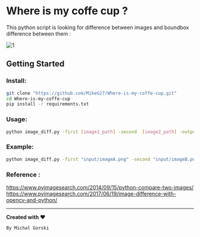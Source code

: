 # Where is my coffe cup ?

This python script is looking for difference between images and boundbox difference between them  : 

![1](https://user-images.githubusercontent.com/21131348/73843786-9b01e480-481f-11ea-930d-ecc2eccc1552.png)


## Getting Started 

### Install:


```bash
git clone "https://github.com/MikeG27/Where-is-my-coffe-cup.git"
cd Where-is-my-coffe-cup
pip install -r requirements.txt
```


### Usage:
```bash
python image_diff.py -first [image1_path] -second  [image2_path] -output [output_path]

```

### Example:
```bash
python image_diff.py -first "input/imageA.png" -second "input/imageB.png" -output "output"

```

### Reference : 
https://www.pyimagesearch.com/2014/09/15/python-compare-two-images/
https://www.pyimagesearch.com/2017/06/19/image-difference-with-opencv-and-python/

---
**Created with :heart:**

``By Michal Gorski``
